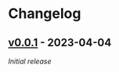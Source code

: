 # Changelog

## [v0.0.1](https://github.com/tailor-platform/tailorctl/releases/tag/v0.0.1) - 2023-04-04

_Initial release_
